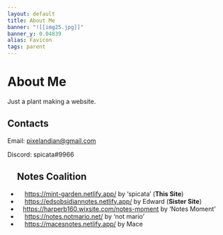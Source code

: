 ```yaml
---
layout: default
title: About Me
banner: "![[img25.jpg]]"
banner_y: 0.04839
alias: Favicon
tags: parent
---
```

# About Me
Just a plant making a website.
## Contacts
Email: pixelandian@gmail.com

Discord: spicata#9966
## <img src="https://mint-garden.netlify.app/assets/Notes-Coalition.png" style="width:0.8em;height:0.8em" class="favicon"> Notes Coalition
- <img src="https://mint-garden.netlify.app/assets/favicon.ico" style="width:0.8em;height:0.8em" class="favicon"> https://mint-garden.netlify.app/ by ‘spicata’ (**This Site**)
- <img src="https://edsobsidiannotes.netlify.app/assets/favicon.ico" style="width:0.8em;height:0.8em" class="favicon"> https://edsobsidiannotes.netlify.app/ by Edward (**Sister Site**)
- <img src="https://mint-garden.netlify.app/assets/160favicon.png" style="width:0.8em;height:0.8em" class="favicon">https://harperb160.wixsite.com/notes-moment by ‘Notes Moment’
- <img src="https://notes.notmario.net/images/favicon.png" style="width:0.8em;height:0.8em" class="favicon"> https://notes.notmario.net/ by ‘not mario’
- <img src="https://macesnotes.netlify.app/favicon-32x32.png" style="width:0.8em;height:0.8em" class="favicon"> https://macesnotes.netlify.app/ by Mace